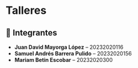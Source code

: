 ﻿# Talleres

 

## 👥 Integrantes

- **Juan David Mayorga López** – 20232020116  
- **Samuel Andrés Barrera Pulido** – 20232020156  
- **Mariam Betin Escobar** – 20232020300 
